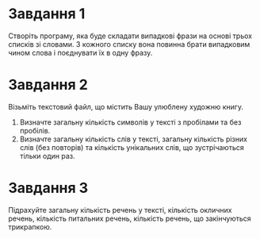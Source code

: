 # Завдання 1 
Створіть програму, яка буде складати випадкові фрази на основі трьох
списків зі словами. З кожного списку вона повинна брати випадковим чином
слова і поєднувати їх в одну фразу.
# Завдання 2
Візьміть текстовий файл, що містить Вашу улюблену художню книгу.
1. Визначте загальну кількість символів у тексті з пробілами та без
пробілів.
2. Визначте загальну кількість слів у тексті, загальну кількість різних слів
(без повторів) та кількість унікальних слів, що зустрічаються тільки один раз.
# Завдання 3
Підрахуйте загальну кількість речень у тексті, кількість
окличних речень, кількість питальних речень, кількість речень, що
закінчуються трикрапкою.
